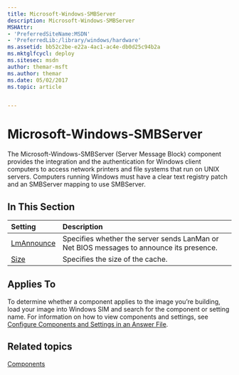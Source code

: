 ```yaml
---
title: Microsoft-Windows-SMBServer
description: Microsoft-Windows-SMBServer
MSHAttr:
- 'PreferredSiteName:MSDN'
- 'PreferredLib:/library/windows/hardware'
ms.assetid: bb52c2be-e22a-4ac1-ac4e-db0d25c94b2a
ms.mktglfcycl: deploy
ms.sitesec: msdn
author: themar-msft
ms.author: themar
ms.date: 05/02/2017
ms.topic: article


---
```

# Microsoft-Windows-SMBServer

The Microsoft-Windows-SMBServer (Server Message Block) component provides the integration and the authentication for Windows client computers to access network printers and file systems that run on UNIX servers. Computers running Windows must have a clear text registry patch and an SMBServer mapping to use SMBServer.

## In This Section

| Setting                 | Description                                                                           |
|:------------------------|:--------------------------------------------------------------------------------------|
| [LmAnnounce](microsoft-windows-smbserver-lmannounce.md) | Specifies whether the server sends LanMan or Net BIOS messages to announce its presence. |
| [Size](microsoft-windows-smbserver-size.md) | Specifies the size of the cache. |

## Applies To

To determine whether a component applies to the image you’re building, load your image into Windows SIM and search for the component or setting name. For information on how to view components and settings, see [Configure Components and Settings in an Answer File](https://docs.microsoft.com/en-us/windows-hardware/customize/desktop/wsim/configure-components-and-settings-in-an-answer-file).

## Related topics

[Components](components-b-unattend.md)
